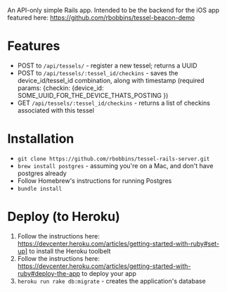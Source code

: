 An API-only simple Rails app. 
Intended to be the backend for the iOS app featured here: https://github.com/rbobbins/tessel-beacon-demo

Features
========
* POST to `/api/tessels/`  - register a new tessel; returns a UUID
* POST to `/api/tessels/:tessel_id/checkins` - saves the device_id/tessel_id combination, along with timestamp (required params: {checkin: {device_id: SOME_UUID_FOR_THE_DEVICE_THATS_POSTING })
* GET `/api/tessels/:tessel_id/checkins` - returns a list of checkins associated with this tessel


Installation
============

* `git clone https://github.com/rbobbins/tessel-rails-server.git`
* `brew install postgres` - assuming you're on a Mac, and don't have postgres already
* Follow Homebrew's instructions for running Postgres
* `bundle install`

Deploy (to Heroku)
======
1. Follow the instructions here: https://devcenter.heroku.com/articles/getting-started-with-ruby#set-up] to install the Heroku toolbelt
1. Follow the instructions here: https://devcenter.heroku.com/articles/getting-started-with-ruby#deploy-the-app to deploy your app
1. `heroku run rake db:migrate` - creates the application's database
